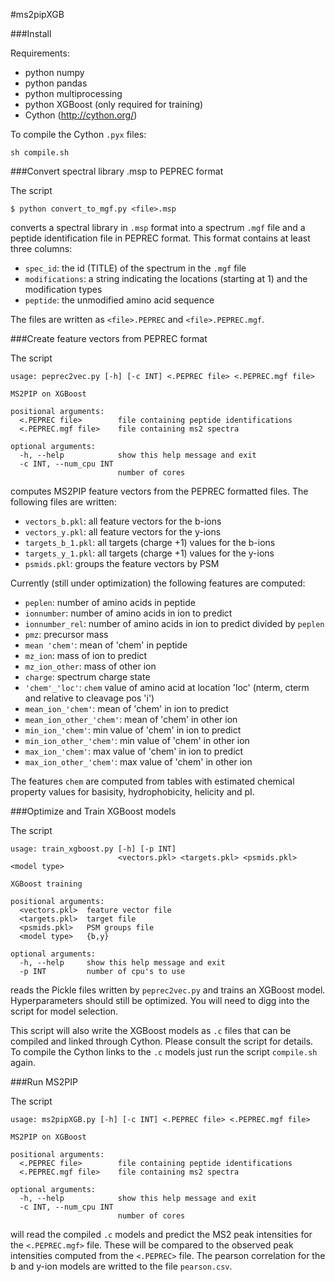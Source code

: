 #ms2pipXGB

###Install

Requirements:

- python numpy
- python pandas
- python multiprocessing
- python XGBoost (only required for training)
- Cython (http://cython.org/)

To compile the Cython `.pyx` files:

```
sh compile.sh
```

###Convert spectral library .msp to PEPREC format

The script

```
$ python convert_to_mgf.py <file>.msp
```

converts a spectral library in `.msp` format into a spectrum `.mgf` file and a peptide identification file in PEPREC format.
This format contains at least three columns: 

- `spec_id`: the id (TITLE) of the spectrum in the `.mgf` file
- `modifications`: a string indicating the locations (starting at 1) and the modification types
- `peptide`: the unmodified amino acid sequence

The files are written as `<file>.PEPREC` and `<file>.PEPREC.mgf`.

###Create feature vectors from PEPREC format

The script

```
usage: peprec2vec.py [-h] [-c INT] <.PEPREC file> <.PEPREC.mgf file>

MS2PIP on XGBoost

positional arguments:
  <.PEPREC file>        file containing peptide identifications
  <.PEPREC.mgf file>    file containing ms2 spectra

optional arguments:
  -h, --help            show this help message and exit
  -c INT, --num_cpu INT
                        number of cores
```

computes MS2PIP feature vectors from the PEPREC formatted files.
The following files are written:

- `vectors_b.pkl`: all feature vectors for the b-ions
- `vectors_y.pkl`: all feature vectors for the y-ions 
- `targets_b_1.pkl`: all targets (charge +1) values for the b-ions
- `targets_y_1.pkl`: all targets (charge +1) values for the y-ions
- `psmids.pkl`: groups the feature vectors by PSM

Currently (still under optimization) the following features are computed:

- `peplen`: number of amino acids in peptide
- `ionnumber`: number of amino acids in ion to predict
- `ionnumber_rel`: number of amino acids in ion to predict divided by `peplen`
- `pmz`: precursor mass
- `mean 'chem'`: mean of 'chem' in peptide
- `mz_ion`: mass of ion to predict
- `mz_ion_other`: mass of other ion
- `charge`: spectrum charge state
- `'chem'_'loc'`: `chem` value of amino acid at location 'loc' (nterm, cterm and relative to cleavage pos 'i')
- `mean_ion_'chem'`: mean of 'chem' in ion to predict
- `mean_ion_other_'chem'`: mean of 'chem' in other ion
- `min_ion_'chem'`: min value of 'chem' in ion to predict
- `min_ion_other_'chem'`: min value of 'chem' in other ion
- `max_ion_'chem'`: max value of 'chem' in ion to predict
- `max_ion_other_'chem'`: max value of 'chem' in other ion

The features `chem` are computed from tables with estimated chemical property values for basisity, hydrophobicity, helicity and pI.

###Optimize and Train XGBoost models

The script

```
usage: train_xgboost.py [-h] [-p INT]
                        <vectors.pkl> <targets.pkl> <psmids.pkl> <model type>

XGBoost training

positional arguments:
  <vectors.pkl>  feature vector file
  <targets.pkl>  target file
  <psmids.pkl>   PSM groups file
  <model type>   {b,y}

optional arguments:
  -h, --help     show this help message and exit
  -p INT         number of cpu's to use
```

reads the Pickle files written by `peprec2vec.py` and trains an XGBoost model. Hyperparameters should still be optimized.
You will need to digg into the script for model selection.

This script will also write the XGBoost models as `.c` files that can be compiled and linked through Cython. Please consult the script for details.
To compile the Cython links to the `.c` models just run the script `compile.sh` again.

###Run MS2PIP

The script

```
usage: ms2pipXGB.py [-h] [-c INT] <.PEPREC file> <.PEPREC.mgf file>

MS2PIP on XGBoost

positional arguments:
  <.PEPREC file>        file containing peptide identifications
  <.PEPREC.mgf file>    file containing ms2 spectra

optional arguments:
  -h, --help            show this help message and exit
  -c INT, --num_cpu INT
                        number of cores
```

will read the compiled `.c` models and predict the MS2 peak intensities for the `<.PEPREC.mgf>` file. These will be compared to the observed peak intensities computed from the 
`<.PEPREC>` file. The pearson correlation for the b and y-ion models are writted to the file `pearson.csv`.

